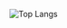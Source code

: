 ![Top Langs](https://github-readme-stats.vercel.app/api/top-langs/?username=woodyOnuii&layout=compact&theme=tokyonight)
